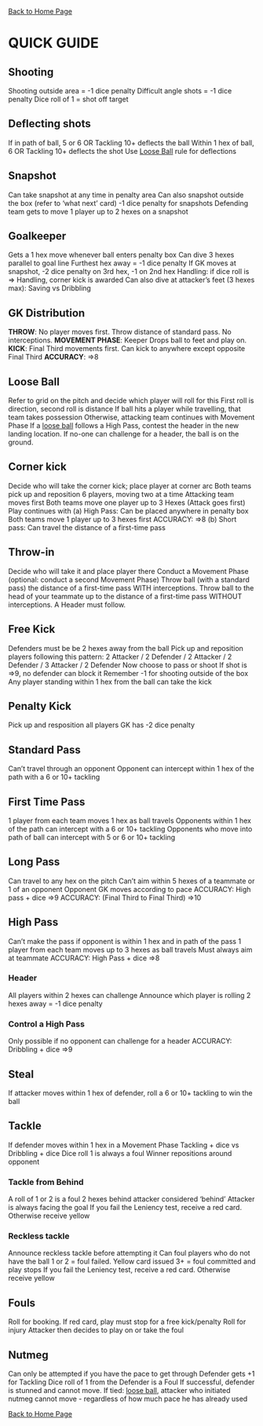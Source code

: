 [Back to Home Page](https://counterattackgame.github.io/wiki)
# QUICK GUIDE

## Shooting

Shooting outside area = -1 dice penalty
Difficult angle shots = -1 dice penalty
Dice roll of 1 = shot off target

## Deflecting shots

If in path of ball, 5 or 6 OR Tackling 10+ deflects the ball
Within 1 hex of ball, 6 OR Tackling 10+ deflects the shot
Use [Loose Ball](https://counterattackgame.github.io/wiki/loose_ball) rule for deflections

## Snapshot

Can take snapshot at any time in penalty area
Can also snapshot outside the box (refer to ‘what next’ card)
-1 dice penalty for snapshots
Defending team gets to move 1 player up to 2 hexes on a snapshot

## Goalkeeper

Gets a 1 hex move whenever ball enters penalty box
Can dive 3 hexes parallel to goal line
Furthest hex away = -1 dice penalty
If GK moves at snapshot, -2 dice penalty on 3rd hex, -1 on 2nd hex
Handling: if dice roll is => Handling, corner kick is awarded
Can also dive at attacker’s feet (3 hexes max): Saving vs Dribbling

## GK Distribution

**THROW**: No player moves first. Throw distance of standard pass. No interceptions.
**MOVEMENT PHASE**: Keeper Drops ball to feet and play on.
**KICK**: Final Third movements first. Can kick to anywhere except opposite Final Third
**ACCURACY**: =>8

## Loose Ball

Refer to grid on the pitch and decide which player will roll for this
First roll is direction, second roll is distance
If ball hits a player while travelling, that team takes possession
Otherwise, attacking team continues with Movement Phase
If a [loose ball](https://counterattackgame.github.io/wiki/loose_ball) follows a High Pass, contest the header in the new landing location.
If no-one can challenge for a header, the ball is on the ground.

## Corner kick

Decide who will take the corner kick; place player at corner arc
Both teams pick up and reposition 6 players, moving two at a time
Attacking team moves first
Both teams move one player up to 3 Hexes (Attack goes first)
Play continues with
(a) High Pass: Can be placed anywhere in penalty box Both teams move 1 player up to 3 hexes first ACCURACY: =>8
(b) Short pass: Can travel the distance of a first-time pass

## Throw-in

Decide who will take it and place player there
Conduct a Movement Phase (optional: conduct a second Movement Phase)
Throw ball (with a standard pass) the distance of a first-time pass WITH interceptions.
Throw ball to the head of your teammate up to the distance of a first-time pass WITHOUT interceptions. A Header must follow.

## Free Kick

Defenders must be be 2 hexes away from the ball
Pick up and reposition players following this pattern:
2 Attacker / 2 Defender / 2 Attacker / 2 Defender / 3 Attacker / 2 Defender
Now choose to pass or shoot
If shot is =>9, no defender can block it
Remember -1 for shooting outside of the box
Any player standing within 1 hex from the ball can take the kick

## Penalty Kick

Pick up and resposition all players
GK has -2 dice penalty

## Standard Pass

Can’t travel through an opponent
Opponent can intercept within 1 hex of the path with a 6 or 10+ tackling

## First Time Pass

1 player from each team moves 1 hex as ball travels
Opponents within 1 hex of the path can intercept with a 6 or 10+ tackling
Opponents who move into path of ball can intercept with 5 or 6 or 10+ tackling

## Long Pass

Can travel to any hex on the pitch
Can’t aim within 5 hexes of a teammate or 1 of an opponent
Opponent GK moves according to pace
ACCURACY: High pass + dice =>9
ACCURACY: (Final Third to Final Third) =>10

## High Pass

Can’t make the pass if opponent is within 1 hex and in path of the pass
1 player from each team moves up to 3 hexes as ball travels
Must always aim at teammate
ACCURACY: High Pass + dice =>8

### Header

All players within 2 hexes can challenge
Announce which player is rolling
2 hexes away = -1 dice penalty

### Control a High Pass

Only possible if no opponent can challenge for a header
ACCURACY: Dribbling + dice =>9

## Steal

If attacker moves within 1 hex of defender, roll a 6 or 10+ tackling to win the ball

## Tackle

If defender moves within 1 hex in a Movement Phase
Tackling + dice vs Dribbling + dice
Dice roll 1 is always a foul
Winner repositions around opponent
### Tackle from Behind

A roll of 1 or 2 is a foul
2 hexes behind attacker considered ‘behind’
Attacker is always facing the goal
If you fail the Leniency test, receive a red card.
Otherwise receive yellow

### Reckless tackle

Announce reckless tackle before attempting it
Can foul players who do not have the ball
1 or 2 = foul failed. Yellow card issued
3+ = foul committed and play stops
If you fail the Leniency test, receive a red card.
Otherwise receive yellow

## Fouls

Roll for booking.
If red card, play must stop for a free kick/penalty
Roll for injury
Attacker then decides to play on or take the foul

## Nutmeg

Can only be attempted if you have the pace to get through
Defender gets +1 for Tackling
Dice roll of 1 from the Defender is a Foul
If successful, defender is stunned and cannot move.
If tied: [loose ball](https://counterattackgame.github.io/wiki/loose_ball), attacker who initiated nutmeg cannot move - regardless of how much pace he has already used

[Back to Home Page](https://counterattackgame.github.io/wiki)

